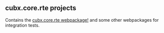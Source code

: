 ## cubx.core.rte projects

Contains the [cubx.core.rte webpackage!](webpackages/cubx.core.rte/README.md)
 and some other webpackages for integration tests.
